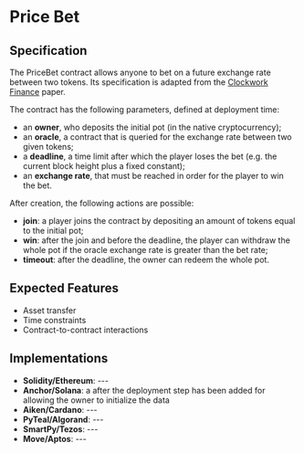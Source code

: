 # Price Bet

## Specification

The PriceBet contract allows anyone to bet on a future exchange rate between two tokens. 
Its specification is adapted from the [Clockwork Finance](https://arxiv.org/abs/2109.04347) paper.

The contract has the following parameters, defined at deployment time: 
- an **owner**, who deposits the initial pot (in the native cryptocurrency);
- an **oracle**, a contract that is queried for the exchange rate between two given tokens;
- a **deadline**, a time limit after which the player loses the bet (e.g. the current block height plus a fixed constant); 
- an **exchange rate**, that must be reached in order for the player to win the bet.  
 
After creation, the following actions are possible: 
- **join**: a player joins the contract by depositing an amount of tokens equal to the initial pot;
- **win**: after the join and before the deadline, the player can withdraw the whole pot if the oracle exchange rate is greater than the bet rate;
- **timeout**: after the deadline, the owner can redeem the whole pot.

## Expected Features

- Asset transfer
- Time constraints
- Contract-to-contract interactions

## Implementations

- **Solidity/Ethereum**: ---
- **Anchor/Solana**: a after the deployment step has been added for allowing the owner to initialize the data
- **Aiken/Cardano**: ---
- **PyTeal/Algorand**: ---
- **SmartPy/Tezos**: ---
- **Move/Aptos**: ---
